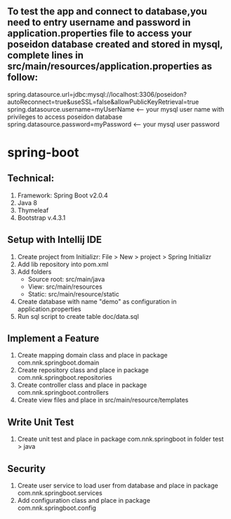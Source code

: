 ## To test the app and connect to database,you need to entry username and password in application.properties file to access your poseidon database created and stored in mysql, complete lines in src/main/resources/application.properties as follow:
spring.datasource.url=jdbc:mysql://localhost:3306/poseidon?autoReconnect=true&useSSL=false&allowPublicKeyRetrieval=true
spring.datasource.username=myUserName <-- your mysql user name with privileges to access poseidon database 
spring.datasource.password=myPassword <-- your mysql user password


# spring-boot
## Technical:

1. Framework: Spring Boot v2.0.4
2. Java 8
3. Thymeleaf
4. Bootstrap v.4.3.1


## Setup with Intellij IDE
1. Create project from Initializr: File > New > project > Spring Initializr
2. Add lib repository into pom.xml
3. Add folders
    - Source root: src/main/java
    - View: src/main/resources
    - Static: src/main/resource/static
4. Create database with name "demo" as configuration in application.properties
5. Run sql script to create table doc/data.sql

## Implement a Feature
1. Create mapping domain class and place in package com.nnk.springboot.domain
2. Create repository class and place in package com.nnk.springboot.repositories
3. Create controller class and place in package com.nnk.springboot.controllers
4. Create view files and place in src/main/resource/templates

## Write Unit Test
1. Create unit test and place in package com.nnk.springboot in folder test > java

## Security
1. Create user service to load user from  database and place in package com.nnk.springboot.services
2. Add configuration class and place in package com.nnk.springboot.config
